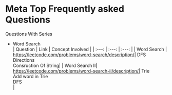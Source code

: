 # Meta Top Frequently asked Questions

Questions With Series
* Word Search<br>
| Question | Link | Concept Involved |
| :---:   | :---: | :---: |
| Word Search | https://leetcode.com/problems/word-search/description/| DFS<br>Directions<br>Consruction Of String|
| Word Search II| https://leetcode.com/problems/word-search-ii/description/| Trie<br>Add word in Trie<br>DFS<br>|








